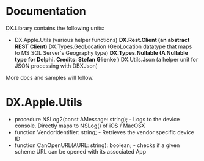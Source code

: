 # Documentation #

DX.Library contains the following units:

  * DX.Apple.Utils (various helper functions)
**DX.Rest.Client (an abstract REST Client)** DX.Types.GeoLocation (GeoLocation datatype that maps to MS SQL Server's Geography type)
**DX.Types.Nullable (A Nullable type for Delphi. Credits: Stefan Glienke )** DX.Utils.Json (a helper unit for JSON processing with DBXJson)


More docs and samples will follow.

# DX.Apple.Utils #
  * procedure NSLog2(const AMessage: string); - Logs to the device console. Directly maps to NSLog() of iOS / MacOSX
  * function VendorIdentifier: string; - Retrieves the vendor specific device ID
  * function CanOpenURL(AURL: string): boolean; - checks if a given scheme URL can be opened with its associated App